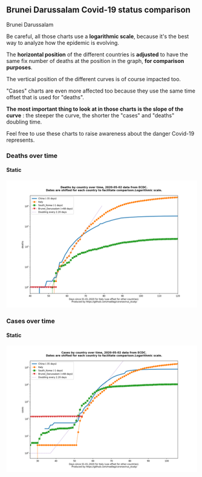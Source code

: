 ## Brunei Darussalam Covid-19 status comparison 

Brunei Darussalam



Be careful, all those charts use a **logarithmic scale**, because it's the best way to analyze how the epidemic is evolving.
 
The **horizontal position** of the different countries is **adjusted** to have the same fix number of deaths at the position in the graph, **for comparison purposes**.

The vertical position of the different curves is of course impacted too.

"Cases" charts are even more affected too because they use the same time offset that is used for "deaths".

**The most important thing to look at in those charts is the slope of the curve** : the steeper the curve, the shorter the "cases" and "deaths" doubling time.

Feel free to use these charts to raise awareness about the danger Covid-19 represents. 


 
### Deaths over time
 
#### Static
![Brunei Darussalam covid-19 deaths static chart](https://raw.githubusercontent.com/madlag/coronavirus_study/master/notebooks/graphs/2020-05-02/countries/Brunei_Darussalam/2020-05-02_Brunei_Darussalam_deaths.png "Brunei Darussalam covid-19 deaths static chart")   

 
### Cases over time
 
#### Static
![Brunei Darussalam covid-19 cases static chart](https://raw.githubusercontent.com/madlag/coronavirus_study/master/notebooks/graphs/2020-05-02/countries/Brunei_Darussalam/2020-05-02_Brunei_Darussalam_cases.png "Brunei Darussalam covid-19 cases static chart")   


